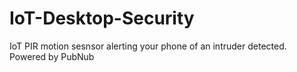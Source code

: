 # IoT-Desktop-Security
IoT PIR motion sesnsor alerting your phone of an intruder detected. Powered by PubNub
